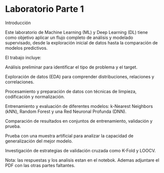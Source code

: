 # Laboratorio Parte 1
Introducción

Este laboratorio de Machine Learning (ML) y Deep Learning (DL) tiene como objetivo aplicar un flujo completo de análisis y modelado supervisado, desde la exploración inicial de datos hasta la comparación de modelos predictivos.

El trabajo incluye:

Análisis preliminar para identificar el tipo de problema y el target.

Exploración de datos (EDA) para comprender distribuciones, relaciones y correlaciones.

Procesamiento y preparación de datos con técnicas de limpieza, codificación y normalización.

Entrenamiento y evaluación de diferentes modelos: k-Nearest Neighbors (kNN), Random Forest y una Red Neuronal Profunda (DNN).

Comparación de resultados en conjuntos de entrenamiento, validación y prueba.

Prueba con una muestra artificial para analizar la capacidad de generalización del mejor modelo.

Investigación de estrategias de validación cruzada como K-Fold y LOOCV.


Nota: las respuestas y los analisis estan en el notebok. Ademas adjuntare el PDF con las otras partes faltantes.
